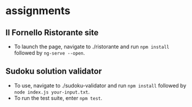 ﻿# assignments
## Il Fornello Ristorante site
- To launch the page, navigate to ./ristorante and run `npm install` followed by `ng-serve --open`.
## Sudoku solution validator
- To use, navigate to ./sudoku-validator and run `npm install` followed by `node index.js your-input.txt`.
- To run the test suite, enter `npm test`.
